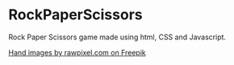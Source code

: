 # RockPaperScissors

Rock Paper Scissors game made using html, CSS and Javascript.

[Hand images by rawpixel.com on Freepik](https://www.freepik.com/free-vector/illustration-hands-gesture-set-thin-line_2461951.htm#query=rock%20paper%20scissors&position=38&from_view=search&track=ais)

